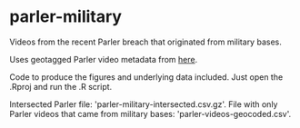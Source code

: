 # parler-military
Videos from the recent Parler breach that originated from military bases.

Uses geotagged Parler video metadata from [here](https://gist.github.com/kylemcdonald/8fdabd6526924012c1f5afe538d7dc09#file-_readme-md).

Code to produce the figures and underlying data included. Just open the .Rproj and run the .R script.

Intersected Parler file: 'parler-military-intersected.csv.gz'.
File with only Parler videos that came from military bases: 'parler-videos-geocoded.csv'.
